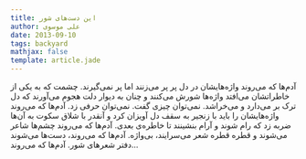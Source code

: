 ```yaml
---
title: این دست‌های شور
author: علی موسوی
date: 2013-09-10
tags: backyard
mathjax: false
template: article.jade
---
```


آدم‌ها که می‌روند واژه‌هایشان در دل پر پر می‌زنند اما پر نمی‌گیرند. چشمت که به یکی از خاطراتشان می‌افتد واژه‌ها شورش می‌کنند و چنان به دیوار دلت هجوم می‌آورند که دل ترک بر می‌دارد و می‌خراشد. نمی‌توان چیزی گفت. نمی‌توان حرفی زد. آدم‌ها که می‌روند واژه‌هایشان را باید با زنجیر به سقف دل آویزان کرد و آنقدر با شلاق سکوت به آن‌ها ضربه زد که رام شوند و آرام بنشینند تا خاطره‌ی بعدی. آدم‌ها که می‌روند چشم‌ها شاعر می‌شوند و قطره قطره شعر می‌سرایند، بی‌واژه. آدم‌ها که می‌روند، دست‌ها می‌شوند دفتر شعرهای شور. آدم‌ها که می‌روند...
